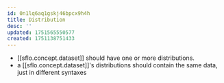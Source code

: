 ```yaml
---
id: 0n1lq6aq1gskj46bpcx9h4h
title: Distribution
desc: ''
updated: 1751565550577
created: 1751138751433
---
```


- [[sflo.concept.dataset]] should have one or more distributions.
- a [[sflo.concept.dataset]]'s distributions should contain the same data, just in different syntaxes 